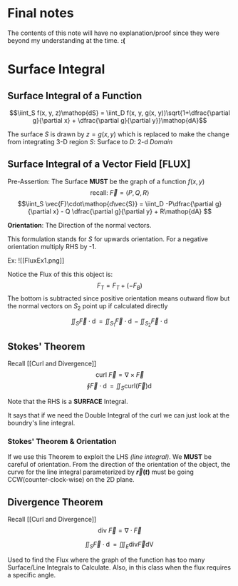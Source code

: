 # Final notes

The contents of this note will have no explanation/proof since they were beyond  my understanding at the time.  **:(**

# Surface Integral
## Surface Integral of a Function 
$$\iint_S f(x, y, z)\mathop{dS} = \iint_D f(x, y, g(x, y))\sqrt{1+\dfrac{\partial g}{\partial x} + \dfrac{\partial g}{\partial y}}\mathop{dA}$$

The surface $S$ is drawn by $z = g(x, y)$ which is replaced to make the change from integrating 3-D region $S$: Surface to $D$: 2-d *Domain*

## Surface Integral of a Vector Field [FLUX]
Pre-Assertion: The Surface **MUST** be the graph of a function $f(x, y)$
$$\text{recall: } \vec{F} = \langle P, Q, R \rangle$$
$$\iint_S \vec{F}\cdot\mathop{d\vec{S}} = \iint_D -P\dfrac{\partial g}{\partial x} - Q \dfrac{\partial g}{\partial y} + R\mathop{dA} $$

**Orientation**: The Direction of the normal vectors.  

This formulation stands for $S$ for upwards orientation. For a negative orientation multiply RHS by -1.

Ex: ![[FluxEx1.png]]

Notice the Flux of this this object is:
$$F_T = F_T + (-F_B)$$
The bottom is subtracted since positive orientation means outward flow but the normal vectors on $S_2$ point up if calculated directly   

$$\iint_S \vec{F}\cdot\mathop{d\vec{S}} = \iint_{S_1} \vec{F}\cdot\mathop{d\vec{S}} - \iint_{S_2} \vec{F}\cdot\mathop{d\vec{S}}$$


## Stokes' Theorem  

Recall [[Curl and Divergence]]
$$\text{curl }\vec{F} = \nabla \times \vec{F}$$
$$
\oint\vec{F}\cdot\mathop{d\vec{r}} = \iint_S \text{curl}(\vec{F})\mathop{d\vec{S}}
$$

Note that the RHS is a **SURFACE** Integral. 

It says that if we need the Double Integral of the curl we can just look at the boundry's line integral.  

### Stokes' Theorem & Orientation
If we use this Theorem to exploit the LHS *(line integral)*. We **MUST** be careful of orientation. From the direction of the orientation of the object, the curve for the line integral parameterized by **$\vec{r}(t)$** must be going CCW(counter-clock-wise) on the 2D plane.  

## Divergence Theorem
Recall [[Curl and Divergence]]
$$\text{div }\vec{F} = \nabla \cdot \vec{F}$$

$$\iint_S \vec{F}\cdot\mathop{d\vec{S}} = \iiint_E \text{div} \vec{F}\mathop{dV}$$

Used to find the Flux where the graph of the function has too many Surface/Line Integrals to Calculate. Also, in this class when the flux requires a specific angle. 